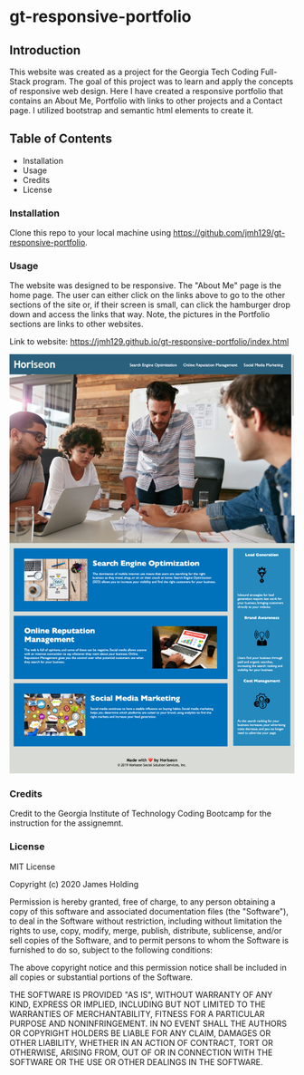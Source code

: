 # gt-responsive-portfolio
## Introduction
This website was created as a project for the Georgia Tech Coding Full-Stack program. The goal of this project was to learn and apply the concepts of responsive web design. Here I have created a responsive portfolio that contains an About Me, Portfolio with links to other projects and a Contact page. I utilized bootstrap and semantic html elements to create it.  

## Table of Contents
- Installation
- Usage
- Credits
- License

### Installation
Clone this repo to your local machine using https://github.com/jmh129/gt-responsive-portfolio.
### Usage
The website was designed to be responsive. The "About Me" page is the home page. The user can either click on the links above to go to the other sections of the site or, if their screen is small, can click the hamburger drop down and access the links that way. Note, the pictures in the Portfolio sections are links to other websites.  

Link to website: https://jmh129.github.io/gt-responsive-portfolio/index.html


![Alt Text](https://github.com/jmh129/gt-accessibility-html/blob/develop/assets/images/gt-accessibiliy-html.png?raw=true)

### Credits
Credit to the Georgia Institute of Technology Coding Bootcamp for the instruction for the assignemnt. 
### License

MIT License

Copyright (c) 2020 James Holding

Permission is hereby granted, free of charge, to any person obtaining a copy
of this software and associated documentation files (the "Software"), to deal
in the Software without restriction, including without limitation the rights
to use, copy, modify, merge, publish, distribute, sublicense, and/or sell
copies of the Software, and to permit persons to whom the Software is
furnished to do so, subject to the following conditions:

The above copyright notice and this permission notice shall be included in all
copies or substantial portions of the Software.

THE SOFTWARE IS PROVIDED "AS IS", WITHOUT WARRANTY OF ANY KIND, EXPRESS OR
IMPLIED, INCLUDING BUT NOT LIMITED TO THE WARRANTIES OF MERCHANTABILITY,
FITNESS FOR A PARTICULAR PURPOSE AND NONINFRINGEMENT. IN NO EVENT SHALL THE
AUTHORS OR COPYRIGHT HOLDERS BE LIABLE FOR ANY CLAIM, DAMAGES OR OTHER
LIABILITY, WHETHER IN AN ACTION OF CONTRACT, TORT OR OTHERWISE, ARISING FROM,
OUT OF OR IN CONNECTION WITH THE SOFTWARE OR THE USE OR OTHER DEALINGS IN THE
SOFTWARE.
